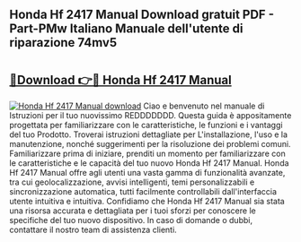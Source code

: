 ## Honda Hf 2417 Manual Download gratuit PDF - Part-PMw Italiano Manuale dell'utente di riparazione 74mv5

# <h2><a href="http://dfg9b3.blite.top/?on=Honda+Hf+2417+Manual">🔗Download 👉🔴 Honda Hf 2417 Manual</a></h2>

[![Honda Hf 2417 Manual download](https://i.imgur.com/lujVjoI.png)](http://dfg9b3.blite.top/?on=Honda+Hf+2417+Manual)
Ciao e benvenuto nel manuale di Istruzioni per il tuo nuovissimo REDDDDDDD. Questa guida è appositamente progettata per familiarizzare con le caratteristiche, le funzioni e i vantaggi del tuo Prodotto. Troverai istruzioni dettagliate per L'installazione, l'uso e la manutenzione, nonché suggerimenti per la risoluzione dei problemi comuni. Familiarizzare prima di iniziare, prenditi un momento per familiarizzare con le caratteristiche e le capacità del tuo nuovo Honda Hf 2417 Manual. Honda Hf 2417 Manual offre agli utenti una vasta gamma di funzionalità avanzate, tra cui geolocalizzazione, avvisi intelligenti, temi personalizzabili e sincronizzazione automatica, tutti facilmente controllabili dall'interfaccia utente intuitiva e intuitiva. Confidiamo che Honda Hf 2417 Manual sia stata una risorsa accurata e dettagliata per i tuoi sforzi per conoscere le specifiche del tuo nuovo dispositivo. In caso di domande o dubbi, contattare il nostro team di assistenza clienti.
